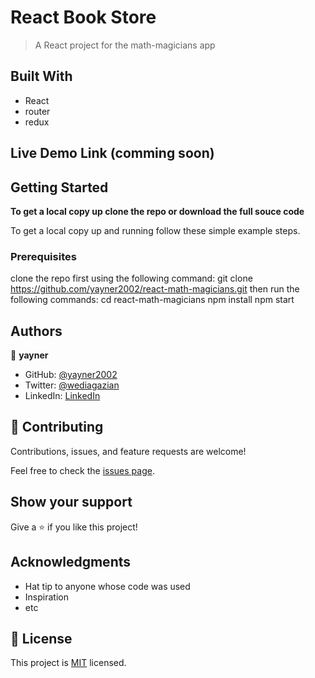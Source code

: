 # React Book Store

> A React project for the math-magicians app
## Built With
- React
- router
- redux
## Live Demo Link (comming soon)
## Getting Started

**To get a local copy up clone the repo or download the full souce code**


To get a local copy up and running follow these simple example steps.

### Prerequisites
clone the repo first using the following command:
git clone https://github.com/yayner2002/react-math-magicians.git
then run the following commands:
  cd react-math-magicians
  npm install
  npm start
## Authors

👤 **yayner**

- GitHub: [@yayner2002](https://github.com/yayner2002)
- Twitter: [@wediagazian](https://twitter.com/wediagazian)
- LinkedIn: [LinkedIn](https://linkedin.com/in/yaynshet-medhin)

## 🤝 Contributing

Contributions, issues, and feature requests are welcome!

Feel free to check the [issues page](https://github.com/yayner2002/react-book-store/issues).

## Show your support

Give a ⭐️ if you like this project!

## Acknowledgments

- Hat tip to anyone whose code was used
- Inspiration
- etc

## 📝 License

This project is [MIT](./MIT.md) licensed.

